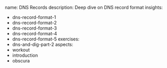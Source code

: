 name: DNS Records
description: Deep dive on DNS record format
insights:
  - dns-record-format-1
  - dns-record-format-2
  - dns-record-format-3
  - dns-record-format-4
  - dns-record-format-5
exercises:
  - dns-and-dig-part-2
aspects:
  - workout
  - introduction
  - obscura
 
